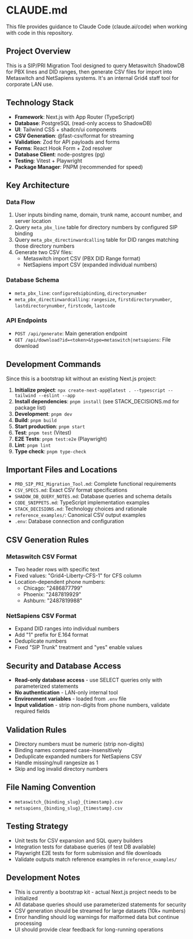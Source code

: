 # CLAUDE.md

This file provides guidance to Claude Code (claude.ai/code) when working with code in this repository.

## Project Overview

This is a SIP/PRI Migration Tool designed to query Metaswitch ShadowDB for PBX lines and DID ranges, then generate CSV files for import into Metaswitch and NetSapiens systems. It's an internal Grid4 staff tool for corporate LAN use.

## Technology Stack

- **Framework**: Next.js with App Router (TypeScript)
- **Database**: PostgreSQL (read-only access to ShadowDB)
- **UI**: Tailwind CSS + shadcn/ui components
- **CSV Generation**: @fast-csv/format for streaming
- **Validation**: Zod for API payloads and forms
- **Forms**: React Hook Form + Zod resolver
- **Database Client**: node-postgres (pg)
- **Testing**: Vitest + Playwright
- **Package Manager**: PNPM (recommended for speed)

## Key Architecture

### Data Flow
1. User inputs binding name, domain, trunk name, account number, and server location
2. Query `meta_pbx_line` table for directory numbers by configured SIP binding
3. Query `meta_pbx_directinwardcalling` table for DID ranges matching those directory numbers
4. Generate two CSV files:
   - Metaswitch import CSV (PBX DID Range format)
   - NetSapiens import CSV (expanded individual numbers)

### Database Schema
- `meta_pbx_line`: `configuredsipbinding`, `directorynumber`
- `meta_pbx_directinwardcalling`: `rangesize`, `firstdirectorynumber`, `lastdirectorynumber`, `firstcode`, `lastcode`

### API Endpoints
- `POST /api/generate`: Main generation endpoint
- `GET /api/download?id=<token>&type=metaswitch|netsapiens`: File download

## Development Commands

Since this is a bootstrap kit without an existing Next.js project:

1. **Initialize project**: `npx create-next-app@latest . --typescript --tailwind --eslint --app`
2. **Install dependencies**: `pnpm install` (see STACK_DECISIONS.md for package list)
3. **Development**: `pnpm dev`
4. **Build**: `pnpm build`
5. **Start production**: `pnpm start`
6. **Test**: `pnpm test` (Vitest)
7. **E2E Tests**: `pnpm test:e2e` (Playwright)
8. **Lint**: `pnpm lint`
9. **Type check**: `pnpm type-check`

## Important Files and Locations

- `PRD_SIP_PRI_Migration_Tool.md`: Complete functional requirements
- `CSV_SPECS.md`: Exact CSV format specifications
- `SHADOW_DB_QUERY_NOTES.md`: Database queries and schema details
- `CODE_SNIPPETS.md`: TypeScript implementation examples
- `STACK_DECISIONS.md`: Technology choices and rationale
- `reference_examples/`: Canonical CSV output examples
- `.env`: Database connection and configuration

## CSV Generation Rules

### Metaswitch CSV Format
- Two header rows with specific text
- Fixed values: "Grid4-Liberty-CFS-1" for CFS column
- Location-dependent phone numbers:
  - Chicago: "2486877799"
  - Phoenix: "2487819929" 
  - Ashburn: "2487819988"

### NetSapiens CSV Format
- Expand DID ranges into individual numbers
- Add "1" prefix for E.164 format
- Deduplicate numbers
- Fixed "SIP Trunk" treatment and "yes" enable values

## Security and Database Access

- **Read-only database access** - use SELECT queries only with parameterized statements
- **No authentication** - LAN-only internal tool
- **Environment variables** - loaded from `.env` file
- **Input validation** - strip non-digits from phone numbers, validate required fields

## Validation Rules

- Directory numbers must be numeric (strip non-digits)
- Binding names compared case-insensitively
- Deduplicate expanded numbers for NetSapiens CSV
- Handle missing/null rangesize as 1
- Skip and log invalid directory numbers

## File Naming Convention

- `metaswitch_{binding_slug}_{timestamp}.csv`
- `netsapiens_{binding_slug}_{timestamp}.csv`

## Testing Strategy

- Unit tests for CSV expansion and SQL query builders
- Integration tests for database queries (if test DB available)
- Playwright E2E tests for form submission and file downloads
- Validate outputs match reference examples in `reference_examples/`

## Development Notes

- This is currently a bootstrap kit - actual Next.js project needs to be initialized
- All database queries should use parameterized statements for security
- CSV generation should be streamed for large datasets (10k+ numbers)
- Error handling should log warnings for malformed data but continue processing
- UI should provide clear feedback for long-running operations